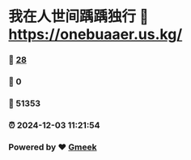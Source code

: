# 我在人世间踽踽独行 :link: https://onebuaaer.us.kg/ 
### :page_facing_up: [28](https://onebuaaer.us.kg//tag.html) 
### :speech_balloon: 0 
### :hibiscus: 51353 
### :alarm_clock: 2024-12-03 11:21:54 
### Powered by :heart: [Gmeek](https://github.com/Meekdai/Gmeek)
